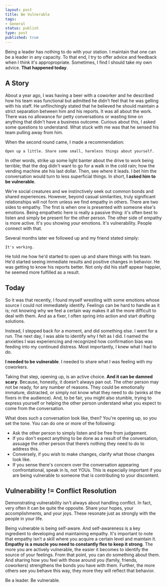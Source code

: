 ```yaml
---
layout: post
title: Be Vulnerable
tags:
- General
status: publish
type: post
published: true
---
```


Being a leader has nothing to do with your station. I maintain that one can be a leader in any capacity.
To that end, I try to offer advice and feedback when I think it's appropropriate. Sometimes, I find I
should take my own advice. **That happened today**.

## A Story

About a year ago, I was having a beer with a coworker and he described how his team was functional but
admitted he didn't feel that he was gelling with his staff. He unflinchingly stated that he believed he
should maintain a strict separation between him and his reports. It was all about the work. There was
no allowance for petty conversations or wasting time on anything that didn't have a business outcome.
Curious about this, I asked some questions to understand. What stuck with me was that he sensed his team
pulling away from him.

When the second round came, I made a recommendation:

    Open up a little. Share some small, harmless things about yourself.

In other words, strike up some light banter about the drive to work being terrible; that the dog didn't want
to go for a walk in the cold rain; how the vending machine ate his last dollar. Then, see where it leads.
I bet him the conversation would turn to less superficial things. In short, **I asked him to be vulnerable**.

We're social creatures and we instinctively seek out common bonds and shared experiences. However, beyond casual
similarities, truly significant relationships will not form unless we find empathy in others. There are two sides
to empathy. The first is when one is presented with someone else's emotions. Being empathetic here is really a
passive thing: it's often best to listen and simply be present for the other person. The other side of empathy
is more active. It's you showing *your* emotions. It's vulnerability. People connect with that.

Several months later we followed up and my friend stated simply:

    It's working.

He told me how he'd started to open up and share things with his team. He'd started seeing immediate results and
positive changes in behavior. He was getting to know his reports better. Not only did his staff appear
happier, he seemed more fulfilled as a result.


## Today

So it was that recently, I found myself wrestling with some emotions whose source I could not immediately
identify. Feelings can be hard to handle as it is; not knowing why we feel a certain way makes it all
the more difficult to deal with them. And as a fixer, I often spring into action and start drafting solutions.

Instead, I stepped back for a moment, and did something else. I went for a run. The next day, I was able
to identify why I felt as I did. I named the anxieties I was experiencing and recognized how confirmation
bias was feeding into my continued distress. Most importantly, I knew what I had to do.

**I needed to be vulnerable**. I needed to share what I was feeling with my coworkers.

Taking that step, opening up, is an active choice. **And it can be damned scary**. Because, honestly, it
doesn’t always pan out. The other person may not be ready, for any number of reasons. They could be emotionally
immature, distracted, or simply not know what they need to do (winks at the fixers in the audience). And,
to be fair, you might also stumble, trying to express yourself or helping the other person understand what you
expect to come from the conversation.

What does such a conversation look like, then? You're opening up, so you set the tone. You can do one or more
of the following:

* Ask the other person to simply listen and be free from judgement.
* If you don't expect anything to be done as a result of the conversation, assuage the other person that there’s nothing they need to do to address this.
* Conversely, if you wish to make changes, clarify what those changes look like.
* If you sense there's concern over the conversation appearing confrontational, speak in Is, not YOUs. This is especially important if you are being vulnerable to someone that is contributing to your discontent.

## Vulnerability != Conflict Resolution

Demonstrating vulnerability isn't always about handling conflict. In fact, very often it can be quite the
opposite. Share your hopes, your accomplishments, and your joys. These resonate just as strongly with the
people in your life.

Being vulnerable is being self-aware. And self-awareness is a key ingredient to developing and maintaining
empathy. It's important to note that empathy isn’t a skill where you acquire a certain level and maintain it.
**Empathy is a muscle you need to constantly flex to keep it strong**. The more you are actively vulnerable, the easier
it becomes to identify the source of your feelings. From that point, you can do something about them. And sharing
how you feel with those around you (family, friends, coworkers) strengthens the bonds you have with them.
Further, the more others see you behave this way, they more they will reflect that behavior.

Be a leader. Be vulnerable.

